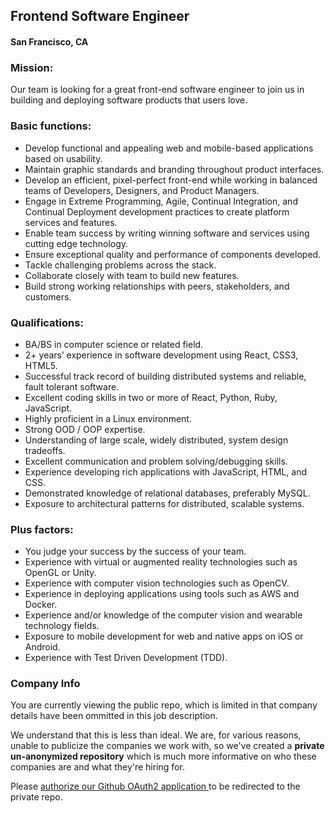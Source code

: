 ## Frontend Software Engineer
#### San Francisco, CA

### Mission:
Our team is looking for a great front-end software engineer to join us in building
and deploying software products that users love.

### Basic functions:
+ Develop functional and appealing web and mobile-based applications based on usability.
+ Maintain graphic standards and branding throughout product interfaces.
+ Develop an efficient, pixel-perfect front-end while working in balanced teams of Developers,
Designers, and Product Managers.
+ Engage in Extreme Programming, Agile, Continual Integration, and Continual Deployment
development practices to create platform services and features.
+ Enable team success by writing winning software and services using cutting edge technology.
+ Ensure exceptional quality and performance of components developed.
+ Tackle challenging problems across the stack.
+ Collaborate closely with team to build new features.
+ Build strong working relationships with peers, stakeholders, and customers.

### Qualifications:
+ BA/BS in computer science or related field.
+ 2+ years’ experience in software development using React, CSS3, HTML5.
+ Successful track record of building distributed systems and reliable, fault tolerant software.
+ Excellent coding skills in two or more of React, Python, Ruby, JavaScript.
+ Highly proficient in a Linux environment.
+ Strong OOD / OOP expertise.
+ Understanding of large scale, widely distributed, system design tradeoffs.
+ Excellent communication and problem solving/debugging skills.
+ Experience developing rich applications with JavaScript, HTML, and CSS.
+ Demonstrated knowledge of relational databases, preferably MySQL.
+ Exposure to architectural patterns for distributed, scalable systems.

### Plus factors:
+ You judge your success by the success of your team.
+ Experience with virtual or augmented reality technologies such as OpenGL or Unity.
+ Experience with computer vision technologies such as OpenCV.
+ Experience in deploying applications using tools such as AWS and Docker.
+ Experience and/or knowledge of the computer vision and wearable technology fields.
+ Exposure to mobile development for web and native apps on iOS or Android.
+ Experience with Test Driven Development (TDD).

### Company Info
You are currently viewing the public repo, which is limited in that company details have been ommitted in this job description.  
    
We understand that this is less than ideal.  We are, for various reasons, unable to publicize the companies we work with, so we've
created a **private un-anonymized repository** which is much more informative on who these companies are and what they're hiring for.  
    
Please [authorize our Github OAuth2 application ](http://localhost:3000/users/auth/github?job_id=thv4b3r0awnh-frontend-engineer) to be redirected to the private repo.
